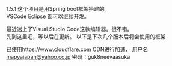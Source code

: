 
1.5.1
这个项目是用Spring boot框架搭建的。     
VSCode Eclipse 都可以继续开发。     

最近迷上了Visual Studio Code这款编辑器。很不错。   
先到这里吧，等以后在更新。
以下是下次几个版本后将会使用的框架

<!--<dependency>  
    <groupId>org.springframework.boot</groupId>  
    <artifactId>spring-boot-starter-security</artifactId>  
</dependency>-->

已使用https://www.cloudflare.com CDN进行加速，
用户名mapyajapan@yahoo.co.jp
密码：guk8neevaasuka